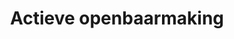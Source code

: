 ---
title: Actieve openbaarmaking
draft: true
description: Detail
category: Doelgerichte functie
---
